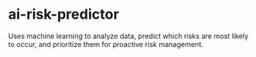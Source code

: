 # ai-risk-predictor
Uses machine learning to analyze data, predict which risks are most likely to occur, and prioritize them for proactive risk management.
